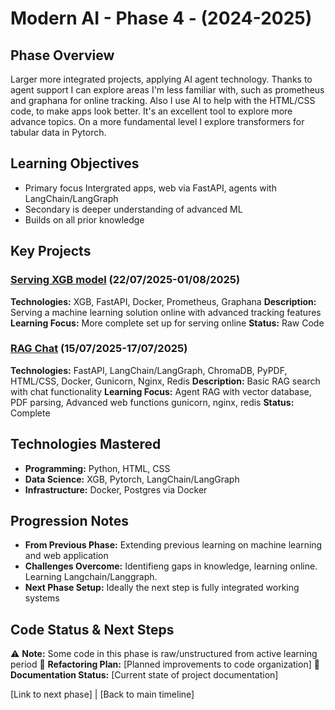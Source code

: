 # Modern AI - Phase 4 - (2024-2025)

## Phase Overview
Larger more integrated projects, applying AI agent technology. Thanks to agent support I can explore areas I'm less familiar with, such as prometheus and graphana for online tracking. Also I use AI to help with the HTML/CSS code, to make apps look better. It's an excellent tool to explore more advance topics. On a more fundamental level I explore transformers for tabular data in Pytorch. 

## Learning Objectives
- Primary focus Intergrated apps, web via FastAPI, agents with LangChain/LangGraph
- Secondary is deeper understanding of advanced ML
- Builds on all prior knowledge

## Key Projects

### [Serving XGB model](https://github.com/CJRockball/xgb_bu/tree/feature/deployment-stack) (22/07/2025-01/08/2025)
**Technologies:** XGB, FastAPI, Docker, Prometheus, Graphana
**Description:** Serving a machine learning solution online with advanced tracking features
**Learning Focus:** More complete set up for serving online
**Status:** Raw Code

### [RAG Chat](https://github.com/CJRockball/learning_journey/tree/main?tab=readme-ov-file) (15/07/2025-17/07/2025)
**Technologies:** FastAPI, LangChain/LangGraph, ChromaDB, PyPDF, HTML/CSS, Docker, Gunicorn, Nginx, Redis
**Description:** Basic RAG search with chat functionality
**Learning Focus:** Agent RAG with vector database, PDF parsing, Advanced web functions gunicorn, nginx, redis 
**Status:** Complete

## Technologies Mastered
- **Programming:** Python, HTML, CSS
- **Data Science:** XGB, Pytorch, LangChain/LangGraph
- **Infrastructure:** Docker, Postgres via Docker

## Progression Notes
- **From Previous Phase:** Extending previous learning on machine learning and web application
- **Challenges Overcome:** Identifieng gaps in knowledge, learning online. Learning Langchain/Langgraph.
- **Next Phase Setup:** Ideally the next step is fully integrated working systems

## Code Status & Next Steps
⚠️ **Note:** Some code in this phase is raw/unstructured from active learning period
🔄 **Refactoring Plan:** [Planned improvements to code organization]
📝 **Documentation Status:** [Current state of project documentation]

[Link to next phase] | [Back to main timeline]



